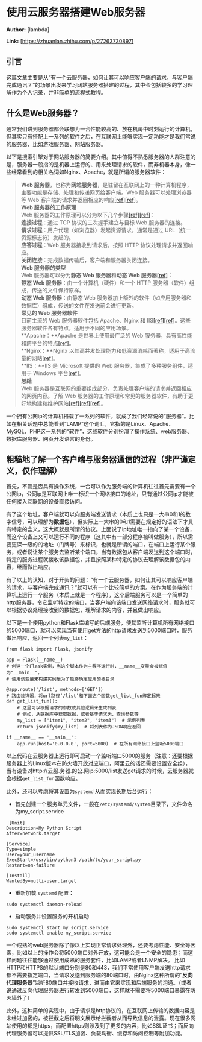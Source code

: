 # 使用云服务器搭建Web服务器

 **Author:** [lambda]

 **Link:** [https://zhuanlan.zhihu.com/p/27263730897]

## 引言  
这篇文章主要是从“有一个云服务器，如何让其可以响应客户端的请求，与客户端完成通讯？”的场景出发来学习网站服务器搭建的过程，其中会包括较多的学习理解作为个人记录，并非简单的流程式教程。

## 什么是Web服务器？  
通常我们讲到服务器都会联想为一台性能较高的、放在机房中时刻运行的计算机，但其实只有搭配上一系列的软件之后，在互联网上能够实现一定功能才是我们常说的服务器，比如游戏服务器、网站服务器。 

以下是搜索引擎对于网站服务器的简要介绍。其中值得不熟悉服务器的人群注意的是，服务器一般指的是机器上运行的、用来处理请求的软件，而非机器本身，像一些经常看到的相关名词如Nginx、Apache，就是所谓的服务器软件：


> **Web 服务器**，也称为**网站服务器**，是驻留在互联网上的一种计算机程序，主要功能是存储、处理和传递网页给客户端。Web 服务器可以处理浏览器等 Web 客户端的请求并返回相应的响应[[ref]](https://blog.csdn.net/HelloZEX/article/details/122810557)[[ref]](https://baike.baidu.com/item/WEB服务器/8390210)。  
> **Web 服务器的工作原理**  
> Web 服务器的工作原理可以分为以下几个步骤[[ref]](https://blog.csdn.net/HelloZEX/article/details/122810557)[[ref]](https://baike.baidu.com/item/WEB服务器/8390210)：  
> **连接过程**：通过 TCP 协议的三次握手建立与目标 Web 服务器的连接。  
> **请求过程**：用户代理（如浏览器）发起资源请求，通常是通过 URL（统一资源标志符）发起的。  
> **应答过程**：Web 服务器接收到请求后，按照 HTTP 协议处理请求并返回响应。  
> **关闭连接**：完成数据传输后，客户端和服务器关闭连接。  
> **Web 服务器的类型**  
> Web 服务器可以分为**静态 Web 服务器**和**动态 Web 服务器**[[ref]](https://developer.mozilla.org/zh-CN/docs/Learn\_web\_development/Howto/Web\_mechanics/What\_is\_a\_web\_server)：  
> **静态 Web 服务器**：由一个计算机（硬件）和一个 HTTP 服务器（软件）组成，传送的文件保持原样。  
> **动态 Web 服务器**：由静态 Web 服务器加上额外的软件（如应用服务器和数据库）组成，传送的文件在发送前会进行更新。  
> **常见的 Web 服务器软件**  
> 目前主流的 Web 服务器软件包括 Apache、Nginx 和 IIS[[ref]](https://blog.csdn.net/HelloZEX/article/details/122810557)[[ref]](https://baike.baidu.com/item/WEB服务器/8390210)。这些服务器软件各有特点，适用于不同的应用场景。  
> **Apache：**Apache 是世界上使用最广泛的 Web 服务器，具有高性能和跨平台的特点[[ref]](https://baike.baidu.com/item/WEB服务器/8390210)。  
> **Nginx：**Nginx 以其高并发处理能力和低资源消耗而著称，适用于高流量的网站[[ref]](https://baike.baidu.com/item/WEB服务器/8390210)。  
> **IIS：**IIS 是 Microsoft 提供的 Web 服务器，集成了多种服务组件，适用于 Windows 平台[[ref]](https://baike.baidu.com/item/WEB服务器/8390210)。  
> **总结**  
> Web 服务器是互联网的重要组成部分，负责处理客户端的请求并返回相应的网页内容。了解 Web 服务器的工作原理和常见的服务器软件，有助于更好地构建和维护网站[[ref]](https://blog.csdn.net/HelloZEX/article/details/122810557)[[ref]](https://baike.baidu.com/item/WEB服务器/8390210)[[ref]](https://developer.mozilla.org/zh-CN/docs/Learn\_web\_development/Howto/Web\_mechanics/What\_is\_a\_web\_server)。

一个拥有公网ip的计算机搭载了一系列的软件，就成了我们经常说的“服务器”。比如在相关话题中总能看到“LAMP”这个词汇，它指的是Linux、Apache、MySQL、PHP这一系列的“软件”，这些软件分别扮演了操作系统、web服务器、数据库服务器、网页开发语言的身份。 

## 粗糙地了解一个客户端与服务器通信的过程（非严谨定义，仅作理解）  
首先，不管是否具有操作系统，一台可以作为服务端的计算机往往首先需要有一个公网ip，公网ip是互联网上唯一标识一个网络接口的地址，只有通过公网ip才能被任何接入互联网的设备直接访问。

有了这个地址，客户端就可以向服务端发送请求（本质上也只是一大串0和1的数字信号，可以理解为**数据包**），但实际上一大串的0和1需要在规定好的语法下才具有特定的含义，这大概就是所谓的协议。上面说了ip地址唯一指向了某一个设备，而这个设备上又可以运行不同的程序（这其中有一部分程序被叫做服务），所以需要更深一级的的地址（门牌号）来标识，也就是所谓的端口，在端口上运行某个服务，或者说让某个服务去监听某个端口，当有数据包从客户端发送到这个端口时，特定的服务进程就接收该数据包，并且按照某种特定的协议去理解该数据包的内容，继而做出响应。 

有了以上的认知，对于开头的问题：“有一个云服务器，如何让其可以响应客户端的请求，与客户端完成通讯？”就可以有一个比较简单的方案。在作为服务端的计算机上运行一个服务（本质上就是一个程序），这个后端服务可以是一个简单的http服务器，令它监听特定的端口，当客户端向该端口发送网络请求时，服务就可以根据协议处理接收到的数据包，理解请求的内容，并且做出响应。

以下是一个使用python和Flask库编写的后端服务，使其监听计算机所有网络接口的5000端口，就可以实现当有使用get方法的http请求发送到5000端口时，服务做出响应，返回一个列表`my_list`：


```
from flask import Flask, jsonify

app = Flask(__name__) 
# 创建一个Flask实例，当这个脚本作为主程序运行时，__name__变量会被赋值为"__main__"，
# 使用该变量来构建实例是为了能够确定应用的根目录

@app.route('/list', methods=['GET'])
# 路由装饰器，将url路径‘/list’和下面这个函数get_list_fun绑定起来
def get_list_fun():
    # 这里可以根据请求的参数或其他逻辑来生成列表
    # 例如，从数据库中获取数据，或者基于请求头、查询参数等
    my_list = ["item1", "item2", "item3"]  # 示例列表
    return jsonify(my_list)  # 将列表作为JSON响应返回

if __name__ == '__main__':
    app.run(host='0.0.0.0', port=5000)  # 在所有网络接口上监听5000端口
```
以上代码在云服务器上运行即可启动一个监听端口5000的服务（注意：还要根据服务器上的Linux版本在防火墙开放对应端口，阿里云的话还需要设置安全组），当有设备对http://云服.务器.的公.网ip:5000/list发送get请求的时候，云服务器就会根据`get_list_fun`函数响应。 

此外，还可以考虑将其设置为`systemd` 从而实现长期后台运行：

* 首先创建一个服务单元文件，一般在`/etc/systemd/system`目录下，文件命名为my\_script.service


```
 [Unit]
Description=My Python Script
After=network.target

[Service]
Type=simple
User=your_username
ExecStart=/usr/bin/python3 /path/to/your_script.py
Restart=on-failure

[Install]
WantedBy=multi-user.target
```
* 重新加载 `systemd` 配置：


```
sudo systemctl daemon-reload
```
* 启动服务并设置服务的开机启动


```
sudo systemctl start my_script.service
sudo systemctl enable my_script.service
```
一个成熟的web服务器除了像以上实现正常请求处理外，还要考虑性能、安全等因素，比如以上的操作会将5000端口对外开放，这可能会是一个安全的隐患；而这样问题往往能够通过使用成熟的服务套件，比如LAMP或者LNMP解决。 比如HTTP和HTTPS的默认端口分别是80和443，我们平常使用客户端发送http请求都不需要指定端口，当请求发送到服务端的80端口时，由Nginx这种所谓的“**反向代理服务器**”监听80端口并接收请求，进而由它来实现和后端服务的沟通。（或者说通过反向代理服务器进行转发到5000端口，这样就不需要将5000端口暴露在防火墙外了）

此外，这种简单的实现中，由于请求是http协议的，在互联网上传输的数据内容是未经过加密的，被拦截之后将明文展示给拦截者从而导致信息的泄露。现在很多网站使用的都是https，而配置https则涉及到了更多的内容，比如SSL证书；而反向代理服务器可以提供SSL/TLS加密、负载均衡、缓存和访问控制等附加功能。

